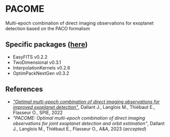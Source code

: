 # PACOME
Multi-epoch combination of direct imaging observations for exoplanet detection based on the PACO formalism

## Specific packages ([here](https://github.com/emmt))

- EasyFITS v0.2.2
- TwoDimensional v0.3.1
- InterpolationKernels v0.2.6
- OptimPackNextGen v0.3.2

## References

- [*"Optimal multi-epoch combination of direct imaging observations for improved exoplanet detection"*](https://www.spiedigitallibrary.org/conference-proceedings-of-spie/12185/1218537/Optimal-multi-epoch-combination-of-direct-imaging-observations-for-improved/10.1117/12.2630053.short?SSO=1), Dallant J., Langlois M., Thiébaut E., Flasseur O., SPIE, 2022
- *"PACOME: Optimal multi-epoch combination of direct imaging observations for joint exoplanet detection and orbit estimation"*, Dallant J., Langlois M., Thiébaut E., Flasseur O., A&A, 2023 (*accepted*)
